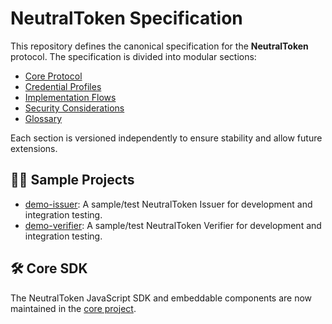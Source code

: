 # NeutralToken Specification

This repository defines the canonical specification for the **NeutralToken** protocol. The specification is divided into modular sections:

- [Core Protocol](core/overview.md)
- [Credential Profiles](profiles/jwt-basic.md)
- [Implementation Flows](flows/verifier_flow.md)
- [Security Considerations](security/threat_model.md)
- [Glossary](glossary.md)

Each section is versioned independently to ensure stability and allow future extensions.

## 🧑‍💻 Sample Projects

- [demo-issuer](https://github.com/NeutralToken-Foundation/demo-issuer): A sample/test NeutralToken Issuer for development and integration testing.
- [demo-verifier](https://github.com/NeutralToken-Foundation/demo-verifier): A sample/test NeutralToken Verifier for development and integration testing.

## 🛠 Core SDK

The NeutralToken JavaScript SDK and embeddable components are now maintained in the [core project](https://github.com/NeutralToken-Foundation/neutraltoken). 
